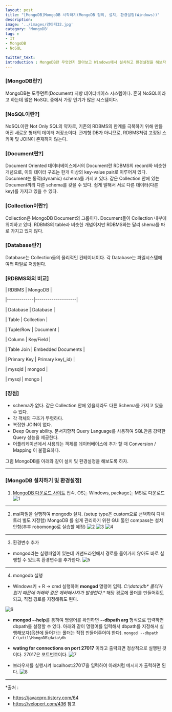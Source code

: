 ```yaml
---
layout: post
title: "[MongoDB]MongoDB 시작하기(MongoDB 정의, 설치, 환경설정(Windows))"
description: 
image: '../images/강아지32.jpg'
category: 'MongoDB'
tags : 
- IT
- MongoDB
- NoSQL

twitter_text: 
introduction : MongoDB란 무엇인지 알아보고 Windows에서 설치하고 환경설정을 해보자.
---
```


### [MongoDB란?]
MongoDB는 도큐먼트(Document) 지향 데이터베이스 시스템이다. 흔히 NoSQL이라고 하는데 많은 NoSQL 중에서 가장 인기가 많은 시스템이다.

### [NoSQL이란?]
NoSQL이란 Not Only SQL의 약자로, 기존의 RDBMS의 한계를 극복하기 위해 만들어진 새로운 형태의 데이터 저장소이다. 관계형 DB가 아니므로, RDBMS처럼 고정된 스키마 및 JOIN이 존재하지 않는다.


### [Document란?]
Document Oriented 데이터베이스에서의 Document란 RDBMS의 record와 비슷한 개념으로, 이의 데이터 구조는 한개 이상의 key-value pair로 이루어져 있다. Document는 동적(dynamic) schema를 가지고 있다. 같은 Collection 안에 있는 Document끼리 다른 schema를 갖을 수 있다. 쉽게 말해서 서로 다른 데이터(다른 key)를 가지고 있을 수 있다.


### [Collection이란?]
Collection은 MongoDB Document의 그룹이다. Document들이 Collection 내부에 위치하고 있따. RDBMS의 table과 비슷한 개념이지만 RDBMS와는 달리 shema를 따로 가지고 있지 않다. 


### [Database란?]
Database는 Collection들의 물리적인 컨테이너이다. 각 Database는 파일시스템에 여러 파일로 저장된다.


### [RDBMS와의 비교]
| RDBMS       | MongoDB            |

|-------------|--------------------|

| Database    | Database           |

| Table       | Collcetion         |

| Tuple/Row   | Document           |

| Column      | Key/Field          |

| Table Join  | Embedded Documents |

| Primary Key | Primary key(_id)   |

| mysqld      | mongod             |

| mysql       | mongo              |


### [장점]
- schema가 없다. 같은 Collection 안에 있을지라도 다른 Schema를 가지고 있을 수 있다.
- 각 객체의 구조가 뚜렷하다.
- 복잡한 JOIN이 없다.
- Deep Query ability. 문서지향적 Query Language를 사용하여 SQL만큼 강력한 Query 성능을 제공한다.
- 어플리케이션에서 사용되는 객체를 데이터베이스에 추가 할 때 Conversion / Mapping 이 불필요하다.



그럼 MongoDB를 아래와 같이 설치 및 환경설정을 해보도록 하자.
_ _ _




### [MongoDB 설치하기 및 환경설정]

1) [MongoDB 다운로드 사이트](https://www.mongodb.com/download-center/community) 접속. OS는 Windows, package는 MSI로 다운로드
![1](../images/mongodb_20190308_1.jpg)


_ _ _



2) msi파일을 실행하여 mongodb 설치. (setup type은 custom으로 선택하여 디렉토리 별도 지정함)
MongoDB 를 쉽게 관리하기 위한 GUI 툴인 compass는 설치 안함(추후 robomongo로 실습할 예정)
![2](../images/mongodb_20190308_2.jpg)
![3](../images/mongodb_20190308_3.jpg)
![4](../images/mongodb_20190308_4.jpg)


_ _ _



3) 환경변수 추가
- mongod라는 실행파일이 있는데 커맨드라인에서 경로를 들어가지 않아도 바로 실행할 수 있도록 환경변수를 추가한다.
![5](../images/mongodb_20190308_5.jpg)


_ _ _



4) mongodb 실행
- Windows키 + R -> cmd 실행하여 **mongod** 명령어 입력. **C:\data\db\** 폴더가 없기 때문에 아래와 같은 에러메시지가 발생한다.**
해당 경로에 폴더를 만들어줘도 되고, 직접 경로를 지정해줘도 된다. 

![6](../images/mongodb_20190308_6.jpg)


- **mongod --help**를 통하여 명령어를 확인하면 **--dbpath arg** 형식으로 입력하면 dbpath를 설정할 수 있다. 아래와 같이 명령어를 입력해서 dbpath를 지정해서 실행해보자(옵션에 들어가는 폴더는 직접 만들어주어야 한다). 
`mongod --dbpath C:\util\MongoDB\data\db`


- **wating for connections on port 27017** 이라고 출력되면 정상적으로 실행된 것이다. 27017은 포트번호이다.
![7](../images/mongodb_20190308_7.jpg)


- 브라우저를 실행시켜 localhost:27017을 입력하여 아래처럼 메시지가 출력하면 된다.
![8](../images/mongodb_20190308_8.jpg)

_ _ _



*출처 : 
- <https://javacpro.tistory.com/64>
- <https://velopert.com/436> 참고
